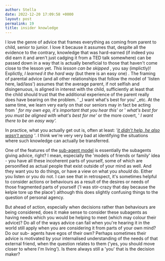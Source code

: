 ```yaml
---
author: Stella
date: 2022-12-20 17:09:58 +0000
layout: post
permalink: 19
title: insider knowledge
---
```



I love the genre of advice that frames everything as coming from parent to
child, senior to junior. I love it because it assumes that, despite all the
evidence to the contrary, knowledge that was hard-earned (if indeed you did
earn it and aren't just cadging it from a TED talk somewhere) can be passed
down in a way that is actually beneficial to those that haven't come close to
the lesson yet. _This lesson can be skipped_ , you say (implictly)! Explictly,
_I learned it the hard way_ (but there is an easy one) _._ The framing of
parental advice (and all other relationships that follow the model of 'listen
here, lad/lass') assumes that the average parent, if not selfish and
disingenuous, is aligned in interest with the child, sufficiently at least
that the child should trust that the additional experience of the parent
really does have bearing on the problem. ' _I want what's best for you'
_etc. At the same time, we learn very early on that our seniors may in fact be
acting from ' _for my own ego,   _it's important_ that you hear this'_ or '
_what's best for you must be aligned with what's best for me'_ or the more
covert, ' _I want there to be an easy way'._

In practice, what you actually get out is, often at least: _'[it didn’t help,
he also wasn’t wrong](https://angst.blog/18 "it didn’t help, he also wasn’t
wrong")_ _'_. I think we're very very bad at identifying the situations where
such knowledge can actually be transferred.  

One of the features of the [sub-agent model](https://angst.blog/4 "sub-agent
model") is essentially the subagents giving advice, right? I mean, especially
the 'models of friends or family' idea - you have all these incoherent parts
of yourself, some of which are personified as actual people that exist outside
of your mind as well. And they want you to do things, or have a view on what
you _should_ do. Either you listen or you do not. I can see that in
retrospect, it's sometimes helpful to consider actions or behaviours as a
result of the desires or needs of those fragmented parts of yourself ('I was
stir-crazy that day because the kelpie tore up the place') although this does
slightly confusing things to the question of personal agency.  

But ahead of action, especially when decisions rather than behaviours are
being considered, does it make sense to consider these subagents as having
needs which you would be helping to meet (which may colour their advice)? Do
all of the ways advice can fail when you're hearing it in the world still
apply when you are considering it from parts of your own mind? Do our sub-
agents have egos of their own? Perhaps sometimes their advice is motivated by
your internalised understanding of the needs of that external friend, when the
question relates to them ('yes, you should move closer to where I'm living').
Is there always still a 'you' that is the decision maker?  
  
